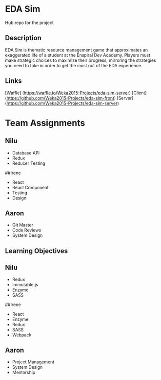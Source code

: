 EDA Sim
=======
Hub repo for the project

Description
-----------
EDA Sim is thematic resource management game that approximates an exaggerated life of a student at the Enspiral Dev Academy.  Players must make strategic choices to maximize their progress, mirroring the strategies you need to take in order to get the most out of the EDA experience.

Links
-----
[Waffle] (https://waffle.io/Weka2015-Projects/eda-sim-server)
[Client] (https://github.com/Weka2015-Projects/eda-sim-front)
[Server] (https://github.com/Weka2015-Projects/eda-sim-server)

Team Assignments
================
Nilu
----
* Database API
* Redux
* Reducer Testing

##Irene
* React
* React Component
* Testing
* Design

Aaron
-----
* Git Master
* Code Reviews
* System Design

Learning Objectives
-------------------
Nilu
----
* Redux
* Immutable.js
* Enzyme
* SASS

##Irene

* React
* Enzyme
* Redux
* SASS
* Webpack

Aaron
-----
* Project Management
* System Design
* Mentorship

